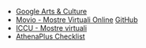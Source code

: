 - [Google Arts & Culture](https://artsandculture.google.com)
- [Movio - Mostre Virtuali Online](https://movio.beniculturali.it) [GitHub](https://github.com/GruppoMeta/Movio)
- [ICCU - Mostre virtuali](http://www.internetculturale.it/it/18/news/27510/mostre-virtuali-online)
- [AthenaPlus Checklist](https://www.digitalexhibitions.org/?q=References/Checklist/index)
